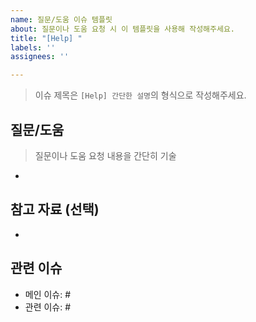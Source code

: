 ```yaml
---
name: 질문/도움 이슈 템플릿
about: 질문이나 도움 요청 시 이 템플릿을 사용해 작성해주세요.
title: "[Help] "
labels: ''
assignees: ''

---
```


>  이슈 제목은 `[Help] 간단한 설명`의 형식으로 작성해주세요.

## 질문/도움
> 질문이나 도움 요청 내용을 간단히 기술
- 

## 참고 자료 (선택)
- 

## 관련 이슈
- 메인 이슈: #
- 관련 이슈: #
